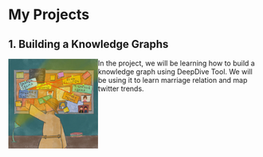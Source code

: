 # My Projects

## 1. Building a Knowledge Graphs
<img align="left" width="180" height="180" src="img/1_knowledge_graphs.jpeg">
In the project, we will be learning how to build a knowledge graph using DeepDive Tool. We will be using it to learn marriage relation and map twitter trends.
